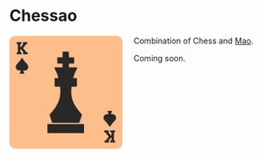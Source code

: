 # Chessao

<img src="logo.png" alt="logo" style="width: 200px; border-radius: 10px; float:left; margin-right: 20px;"/>

Combination of Chess and [Mao](https://en.wikipedia.org/wiki/Mao_(card_game)).

Coming soon.

